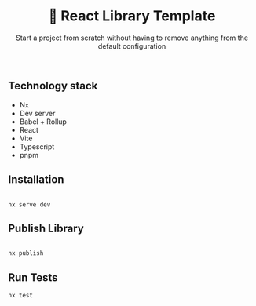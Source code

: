 <h1 align="center">
🚅 React Library Template
</h1>
<p align="center">
    Start a project from scratch without having to remove anything from the default configuration
<p>
<br/>


## Technology stack

- Nx
- Dev server
- Babel + Rollup
- React
- Vite
- Typescript
- pnpm

## Installation

```shell

nx serve dev

```

## Publish Library

```shell

nx publish

```

## Run Tests

```shell
nx test
```